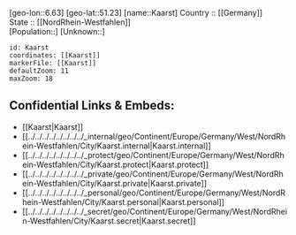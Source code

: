 ﻿---
location: [51.23,6.63] 
mapzoom: [7,12] 
mapmarker: city 
type: City
tags:
- geo/City


SpocWebEntityId: 31241
isDeleted: false
confidential: public

---
[geo-lon::6.63] 
[geo-lat::51.23] 
[name::Kaarst] 
Country :: [[Germany]]  
State :: [[NordRhein-Westfahlen]]  
[Population::] 
[Unknown::] 


```leaflet
id: Kaarst
coordinates: [[Kaarst]] 
markerFile: [[Kaarst]] 
defaultZoom: 11 
maxZoom: 18
```


## Confidential Links & Embeds: 
- [[Kaarst|Kaarst]]  
- [[../../../../../../../../_internal/geo/Continent/Europe/Germany/West/NordRhein-Westfahlen/City/Kaarst.internal|Kaarst.internal]] 
- [[../../../../../../../../_protect/geo/Continent/Europe/Germany/West/NordRhein-Westfahlen/City/Kaarst.protect|Kaarst.protect]] 
- [[../../../../../../../../_private/geo/Continent/Europe/Germany/West/NordRhein-Westfahlen/City/Kaarst.private|Kaarst.private]] 
- [[../../../../../../../../_personal/geo/Continent/Europe/Germany/West/NordRhein-Westfahlen/City/Kaarst.personal|Kaarst.personal]] 
- [[../../../../../../../../_secret/geo/Continent/Europe/Germany/West/NordRhein-Westfahlen/City/Kaarst.secret|Kaarst.secret]] 
